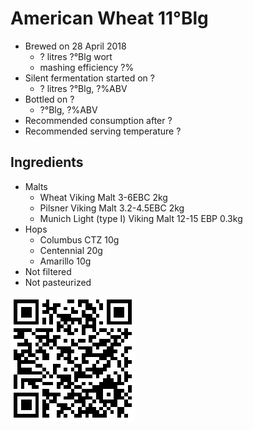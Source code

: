 # American Wheat 11°Blg

  * Brewed on 28 April 2018
    * ? litres ?°Blg wort
    * mashing efficiency ?%
  * Silent fermentation started on ?
    * ? litres ?°Blg, ?%ABV
  * Bottled on ?
     * ?°Blg, ?%ABV
  * Recommended consumption after ?
  * Recommended serving temperature ?

## Ingredients

  * Malts
    * Wheat Viking Malt 3-6EBC 2kg
    * Pilsner Viking Malt 3.2-4.5EBC 2kg
    * Munich Light (type I) Viking Malt 12-15 EBP 0.3kg
  * Hops
    * Columbus CTZ 10g 
    * Centennial 20g
    * Amarillo 10g
  * Not filtered
  * Not pasteurized
  
![qrcode](qrs/20.png)

